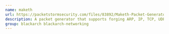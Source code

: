 ```yaml
---
name: maketh
url: https://packetstormsecurity.com/files/83892/Maketh-Packet-Generator-0.2.0.html
description: A packet generator that supports forging ARP, IP, TCP, UDP, ICMP and the ethernet header as well.
group: blackarch blackarch-networking
---
```

